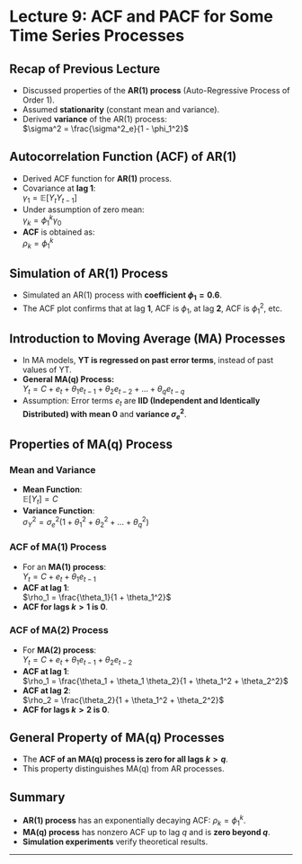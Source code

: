 # Lecture 9: ACF and PACF for Some Time Series Processes

## **Recap of Previous Lecture**
- Discussed properties of the **AR(1) process** (Auto-Regressive Process of Order 1).
- Assumed **stationarity** (constant mean and variance).
- Derived **variance** of the AR(1) process:  
  $\sigma^2 = \frac{\sigma^2_e}{1 - \phi_1^2}$

## **Autocorrelation Function (ACF) of AR(1)**
- Derived ACF function for **AR(1)** process.
- Covariance at **lag 1**:  
  $\gamma_1 = \mathbb{E}[Y_t Y_{t-1}]$
- Under assumption of zero mean:  
  $\gamma_k = \phi_1^k \gamma_0$
- **ACF** is obtained as:  
  $\rho_k = \phi_1^k$

## **Simulation of AR(1) Process**
- Simulated an AR(1) process with **coefficient $\phi_1 = 0.6$**.
- The ACF plot confirms that at lag **1**, ACF is $\phi_1$, at lag **2**, ACF is $\phi_1^2$, etc.

## **Introduction to Moving Average (MA) Processes**
- In MA models, **YT is regressed on past error terms**, instead of past values of YT.
- **General MA(q) Process:**  
  $Y_t = C + e_t + \theta_1 e_{t-1} + \theta_2 e_{t-2} + \dots + \theta_q e_{t-q}$
- Assumption: Error terms $e_t$ are **IID (Independent and Identically Distributed) with mean 0** and **variance $\sigma^2_e$**.

## **Properties of MA(q) Process**
### **Mean and Variance**
- **Mean Function**:  
  $\mathbb{E}[Y_t] = C$
- **Variance Function**:  
  $\sigma^2_Y = \sigma^2_e (1 + \theta_1^2 + \theta_2^2 + \dots + \theta_q^2)$

### **ACF of MA(1) Process**
- For an **MA(1) process**:  
  $Y_t = C + e_t + \theta_1 e_{t-1}$
- **ACF at lag 1**:  
  $\rho_1 = \frac{\theta_1}{1 + \theta_1^2}$
- **ACF for lags $k > 1$ is 0**.

### **ACF of MA(2) Process**
- For **MA(2) process**:  
  $Y_t = C + e_t + \theta_1 e_{t-1} + \theta_2 e_{t-2}$
- **ACF at lag 1**:  
  $\rho_1 = \frac{\theta_1 + \theta_1 \theta_2}{1 + \theta_1^2 + \theta_2^2}$
- **ACF at lag 2**:  
  $\rho_2 = \frac{\theta_2}{1 + \theta_1^2 + \theta_2^2}$
- **ACF for lags $k > 2$ is 0**.

## **General Property of MA(q) Processes**
- The **ACF of an MA(q) process is zero for all lags $k > q$**.
- This property distinguishes MA(q) from AR processes.

## **Summary**
- **AR(1) process** has an exponentially decaying ACF: $\rho_k = \phi_1^k$.
- **MA(q) process** has nonzero ACF up to lag $q$ and is **zero beyond $q$**.
- **Simulation experiments** verify theoretical results.

---
